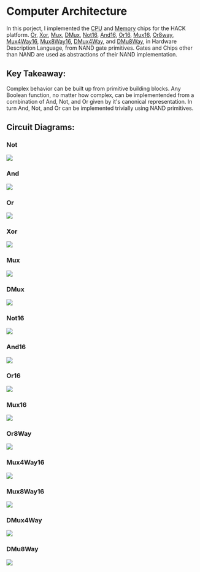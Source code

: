 # Computer Architecture
In this porject, I implemented the [CPU](https://github.com/jordanvieler/The_Elements_of_Computing_Systems/blob/main/Computer_Architecture/CPU.hdl) and [Memory](https://github.com/jordanvieler/The_Elements_of_Computing_Systems/blob/main/Computer_Architecture/Memory.hdl) chips for the HACK platform. [Or](https://github.com/jordanvieler/The_Elements_of_Computing_Systems/blob/main/Boolean_Logic/Or.hdl), [Xor](https://github.com/jordanvieler/The_Elements_of_Computing_Systems/blob/main/Boolean_Logic/Xor.hdl), [Mux](https://github.com/jordanvieler/The_Elements_of_Computing_Systems/blob/main/Boolean_Logic/Mux.hdl), [DMux](https://github.com/jordanvieler/The_Elements_of_Computing_Systems/blob/main/Boolean_Logic/DMux.hdl), [Not16](https://github.com/jordanvieler/The_Elements_of_Computing_Systems/blob/main/Boolean_Logic/Not16.hdl), [And16](https://github.com/jordanvieler/The_Elements_of_Computing_Systems/blob/main/Boolean_Logic/And16.hdl), [Or16](https://github.com/jordanvieler/The_Elements_of_Computing_Systems/blob/main/Boolean_Logic/Or16.hdl), [Mux16](https://github.com/jordanvieler/The_Elements_of_Computing_Systems/blob/main/Boolean_Logic/Mux16.hdl), [Or8way](https://github.com/jordanvieler/The_Elements_of_Computing_Systems/blob/main/Boolean_Logic/Or8Way.hdl), [Mux4Way16](https://github.com/jordanvieler/The_Elements_of_Computing_Systems/blob/main/Boolean_Logic/Mux4Way16.hdl), [Mux8Way16](https://github.com/jordanvieler/The_Elements_of_Computing_Systems/blob/main/Boolean_Logic/Mux8Way16.hdl), [DMux4Way](https://github.com/jordanvieler/The_Elements_of_Computing_Systems/blob/main/Boolean_Logic/DMux4Way.hdl), and [DMu8Way](https://github.com/jordanvieler/The_Elements_of_Computing_Systems/blob/main/Boolean_Logic/DMux8Way.hdl), in 
Hardware Description Language, from NAND gate primitives. Gates and Chips other than NAND are used as abstractions of their NAND implementation.

## Key Takeaway:
Complex behavior can be built up from primitive building blocks. Any Boolean function, no matter how complex, can be implementended from a combination of And, Not, 
and Or given by it's canonical representation. In turn And, Not, and Or can be implemented trivially using NAND primitives.

## Circuit Diagrams:

### Not
![](https://github.com/jordanvieler/The_Elements_of_Computing_Systems/blob/main/Boolean_Logic/Images/Not.png)
### And
![](https://github.com/jordanvieler/The_Elements_of_Computing_Systems/blob/main/Boolean_Logic/Images/And.png)
### Or
![](https://github.com/jordanvieler/The_Elements_of_Computing_Systems/blob/main/Boolean_Logic/Images/Or.png)
### Xor
![](https://github.com/jordanvieler/The_Elements_of_Computing_Systems/blob/main/Boolean_Logic/Images/Xor.png)
### Mux
![](https://github.com/jordanvieler/The_Elements_of_Computing_Systems/blob/main/Boolean_Logic/Images/Mux.png)
### DMux
![](https://github.com/jordanvieler/The_Elements_of_Computing_Systems/blob/main/Boolean_Logic/Images/DMux.png)
### Not16
![](https://github.com/jordanvieler/The_Elements_of_Computing_Systems/blob/main/Boolean_Logic/Images/Not16.png)
### And16
![](https://github.com/jordanvieler/The_Elements_of_Computing_Systems/blob/main/Boolean_Logic/Images/And16.png)
### Or16
![](https://github.com/jordanvieler/The_Elements_of_Computing_Systems/blob/main/Boolean_Logic/Images/Or16.png)
### Mux16
![](https://github.com/jordanvieler/The_Elements_of_Computing_Systems/blob/main/Boolean_Logic/Images/Mux16.png)
### Or8Way
![](https://github.com/jordanvieler/The_Elements_of_Computing_Systems/blob/main/Boolean_Logic/Images/Or8Way.png)
### Mux4Way16
![](https://github.com/jordanvieler/The_Elements_of_Computing_Systems/blob/main/Boolean_Logic/Images/Mux4Way16.png)
### Mux8Way16
![](https://github.com/jordanvieler/The_Elements_of_Computing_Systems/blob/main/Boolean_Logic/Images/Mux8Way16.png)
### DMux4Way
![](https://github.com/jordanvieler/The_Elements_of_Computing_Systems/blob/main/Boolean_Logic/Images/DMux4Way.png)
### DMu8Way
![](https://github.com/jordanvieler/The_Elements_of_Computing_Systems/blob/main/Boolean_Logic/Images/DMux8Way.png)


